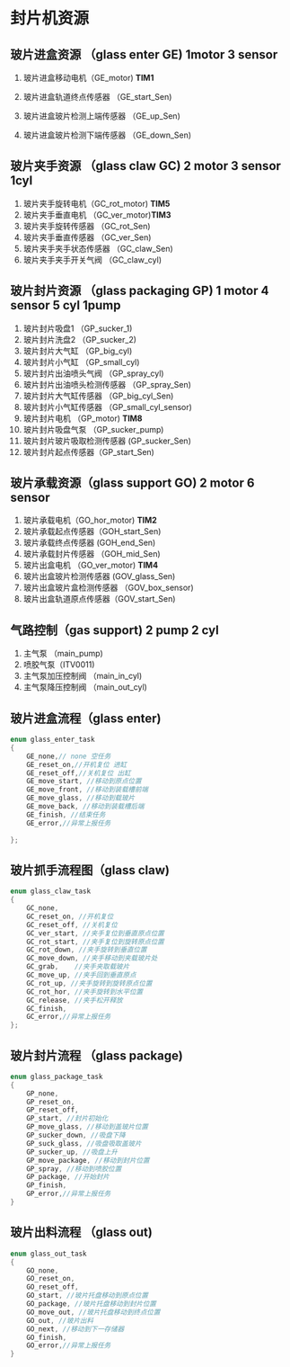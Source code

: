 # 封片机资源

## 玻片进盒资源 （glass enter  GE) 1motor 3 sensor

1. 玻片进盒移动电机（GE_motor)   **TIM1**

2. 玻片进盒轨道终点传感器 （GE_start_Sen)

3. 玻片进盒玻片检测上端传感器 （GE_up_Sen)

4. 玻片进盒玻片检测下端传感器 （GE_down_Sen)
## 玻片夹手资源 （glass claw GC) 2 motor 3 sensor 1cyl
1. 玻片夹手旋转电机（GC_rot_motor) **TIM5**
2. 玻片夹手垂直电机 （GC_ver_motor)**TIM3**
3. 玻片夹手旋转传感器 （GC_rot_Sen)
4. 玻片夹手垂直传感器 （GC_ver_Sen) 
5. 玻片夹手夹手状态传感器 （GC_claw_Sen)
7. 玻片夹手夹手开关气阀  （GC_claw_cyl)

## 玻片封片资源 （glass packaging GP) 1 motor 4 sensor 5 cyl 1pump
1. 玻片封片吸盘1 （GP_sucker_1)
2. 玻片封片洗盘2 （GP_sucker_2)
3. 玻片封片大气缸 （GP_big_cyl)
4. 玻片封片小气缸 （GP_small_cyl)
5. 玻片封片出油喷头气阀 （GP_spray_cyl)
6. 玻片封片出油喷头检测传感器 （GP_spray_Sen)
7. 玻片封片大气缸传感器 （GP_big_cyl_Sen)
8. 玻片封片小气缸传感器 （GP_small_cyl_sensor)
9. 玻片封片电机 （GP_motor) **TIM8**
10. 玻片封片吸盘气泵 （GP_sucker_pump)
11. 玻片封片玻片吸取检测传感器 (GP_sucker_Sen)
12. 玻片封片起点传感器（GP_start_Sen)

## 玻片承载资源（glass support GO) 2 motor 6 sensor
1. 玻片承载电机（GO_hor_motor) **TIM2**
2. 玻片承载起点传感器（GOH_start_Sen)
3. 玻片承载终点传感器  (GOH_end_Sen)
4. 玻片承载封片传感器 （GOH_mid_Sen)
1. 玻片出盒电机 （GO_ver_motor) **TIM4**
2. 玻片出盒玻片检测传感器 (GOV_glass_Sen)
3. 玻片出盒玻片盒检测传感器 （GOV_box_sensor)
3. 玻片出盒轨道原点传感器（GOV_start_Sen)

## 气路控制（gas support) 2 pump 2 cyl
1. 主气泵 （main_pump)
2. 喷胶气泵（ITV0011)
3. 主气泵加压控制阀 （main_in_cyl)
4. 主气泵降压控制阀 （main_out_cyl)

## 玻片进盒流程（glass enter)
```cpp
enum glass_enter_task
{
	GE_none,// none 空任务 
	GE_reset_on,//开机复位 进缸
	GE_reset_off,//关机复位 出缸
	GE_move_start, //移动到原点位置
	GE_move_front, //移动到装载槽前端
	GE_move_glass, //移动到载玻片
	GE_move_back, //移动到装载槽后端
	GE_finish, //结束任务
    GE_error,//异常上报任务
    
};
```

## 玻片抓手流程图（glass claw)
```cpp
enum glass_claw_task
{
	GC_none,
	GC_reset_on, //开机复位
	GC_reset_off, //关机复位
	GC_ver_start, //夹手复位到垂直原点位置
	GC_rot_start, //夹手复位到旋转原点位置
	GC_rot_down, //夹手旋转到垂直位置
	GC_move_down, //夹手移动到夹载玻片处
	GC_grab,	//夹手夹取载玻片
	GC_move_up,	//夹手回到垂直原点
	GC_rot_up, //夹手旋转到旋转原点位置
	GC_rot_hor, //夹手旋转到水平位置
	GC_release, //夹手松开释放
	GC_finish, 
    GC_error,//异常上报任务
};
```

## 玻片封片流程 （glass package)
```cpp
enum glass_package_task
{
	GP_none,
	GP_reset_on,
	GP_reset_off,
	GP_start, //封片初始化
	GP_move_glass, //移动到盖玻片位置
	GP_sucker_down, //吸盘下降
	GP_suck_glass, //吸盘吸取盖玻片
	GP_sucker_up, //吸盘上升
	GP_move_package, //移动到封片位置
	GP_spray, //移动到喷胶位置
	GP_package, //开始封片
	GP_finish, 
    GP_error,//异常上报任务
}
```

## 玻片出料流程 （glass out)
```cpp
enum glass_out_task
{
	GO_none,
	GO_reset_on,
	GO_reset_off,
	GO_start, //玻片托盘移动到原点位置
	GO_package, //玻片托盘移动到封片位置
	GO_move_out, //玻片托盘移动到终点位置
	GO_out, //玻片出料
	GO_next, //移动到下一存储器
	GO_finish,
    GO_error,//异常上报任务
}
```

